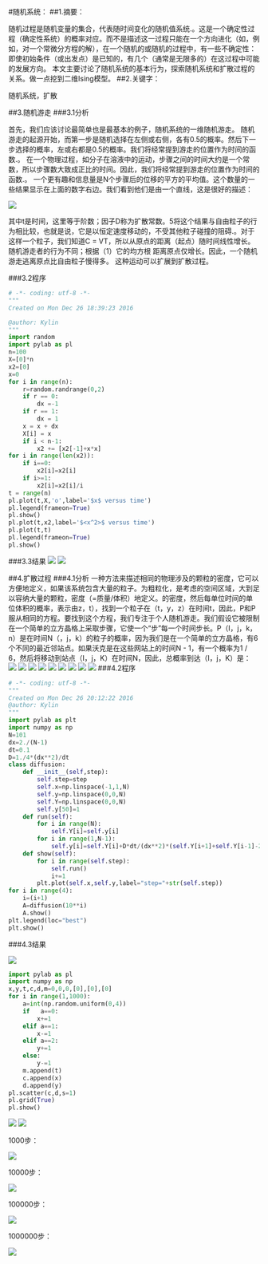 #随机系统：
##1.摘要：

随机过程是随机变量的集合，代表随时间变化的随机值系统.。这是一个确定性过程（确定性系统）的概率对应。而不是描述这一过程只能在一个方向进化（如，例如，对一个常微分方程的解），在一个随机的或随机的过程中，有一些不确定性：即使初始条件（或出发点）是已知的，有几个（通常是无限多的）在这过程中可能的发展方向。
本文主要讨论了随机系统的基本行为，探索随机系统和扩散过程的关系。做一点挖到二维Ising模型。
##2.关键字：

随机系统，扩散

##3.随机游走
###3.1分析

首先，我们应该讨论最简单也是最基本的例子，随机系统的一维随机游走。
随机游走的起源开始，而第一步是随机选择在左侧或右侧，各有0.5的概率。然后下一步选择的概率，左或右都是0.5的概率。我们将经常提到游走的位置作为时间的函数.。
在一个物理过程，如分子在溶液中的运动，步骤之间的时间大约是一个常数，所以步骤数大致成正比的时间。因此，我们将经常提到游走的位置作为时间的函数.。
一个更有趣和信息量是N个步骤后的位移的平方的平均值。这个数量的一些结果显示在上面的数字右边。我们看到他们是由一个直线，这是很好的描述：

![](https://github.com/52kylin/compuational_physics_N2014301020034/blob/master/final_exam/Picture/figure_01.png)

其中t是时间，这里等于阶数；因子D称为扩散常数。5将这个结果与自由粒子的行为相比较，也就是说，它是以恒定速度移动的，不受其他粒子碰撞的阻碍.。对于这样一个粒子，我们知道C = VT，所以从原点的距离（起点）随时间线性增长。随机游走者的行为不同；根据（1）它的均方根
距离原点仅增长。因此，一个随机游走逃离原点比自由粒子慢得多。
这种运动可以扩展到扩散过程。

###3.2程序

```python
# -*- coding: utf-8 -*-
"""
Created on Mon Dec 26 18:39:23 2016

@author: Kylin
"""
import random
import pylab as pl
n=100
X=[0]*n
x2=[0]
x=0
for i in range(n):
    r=random.randrange(0,2)
    if r == 0:
        dx =-1
    if r == 1:
        dx = 1
    x = x + dx
    X[i] = x
    if i < n-1:
        x2 += [x2[-1]+x*x]
for i in range(len(x2)):
    if i==0:
        x2[i]=x2[i]
    if i>=1:
        x2[i]=x2[i]/i
t = range(n)
pl.plot(t,X,'o',label='$x$ versus time')
pl.legend(frameon=True)
pl.show()
pl.plot(t,x2,label='$<x^2>$ versus time')
pl.plot(t,t)
pl.legend(frameon=True)
pl.show()
```
###3.3结果
![](https://github.com/52kylin/compuational_physics_N2014301020034/blob/master/final_exam/Picture/figure_6.png)
![](https://github.com/52kylin/compuational_physics_N2014301020034/blob/master/final_exam/Picture/figure_7.png)

##4.扩散过程
###4.1分析
一种方法来描述相同的物理涉及的颗粒的密度，它可以方便地定义，如果该系统包含大量的粒子。为粗粒化，是考虑的空间区域，大到足以容纳大量的颗粒，密度（=质量/体积）地定义。的密度，然后每单位时间的单位体积的概率，表示由z，t），找到一个粒子在（t，y，z）在时间t，因此，P和P服从相同的方程。要找到这个方程，我们专注于个人随机游走。我们假设它被限制在一个简单的立方晶格上采取步骤，它使一个“步”每一个时间步长。P（I，j，k，n）是在时间N（，j，k）的粒子的概率，因为我们是在一个简单的立方晶格，有6个不同的最近邻站点。如果沃克是在这些网站上的时间N - 1，有一个概率为1 / 6，然后将移动到站点（I，j，K）在时间N，因此，总概率到达（I，j，K）是：
![](https://github.com/52kylin/compuational_physics_N2014301020034/blob/master/final_exam/Picture/figure_02.png)
![](https://github.com/52kylin/compuational_physics_N2014301020034/blob/master/final_exam/Picture/figure_03.png)
![](https://github.com/52kylin/compuational_physics_N2014301020034/blob/master/final_exam/Picture/figure_04.png)
![](https://github.com/52kylin/compuational_physics_N2014301020034/blob/master/final_exam/Picture/figure_05.png)
![](https://github.com/52kylin/compuational_physics_N2014301020034/blob/master/final_exam/Picture/figure_06.png)
![](https://github.com/52kylin/compuational_physics_N2014301020034/blob/master/final_exam/Picture/figure_07.png)
![](https://github.com/52kylin/compuational_physics_N2014301020034/blob/master/final_exam/Picture/figure_08.png)
![](https://github.com/52kylin/compuational_physics_N2014301020034/blob/master/final_exam/Picture/figure_09.png)
![](https://github.com/52kylin/compuational_physics_N2014301020034/blob/master/final_exam/Picture/figure_010.png)
###4.2程序
```python
# -*- coding: utf-8 -*-
"""
Created on Mon Dec 26 20:12:22 2016
@author: Kylin
"""
import pylab as plt
import numpy as np 
N=101
dx=2./(N-1)
dt=0.1
D=1./4*(dx**2)/dt
class diffusion:
 	def __init__(self,step):
 		self.step=step
 		self.x=np.linspace(-1,1,N)
 		self.y=np.linspace(0,0,N)
 		self.Y=np.linspace(0,0,N)
 		self.y[50]=1
 	def run(self):
 		for i in range(N):
 			self.Y[i]=self.y[i]
 		for i in range(1,N-1):
 			self.y[i]=self.Y[i]+D*dt/(dx**2)*(self.Y[i+1]+self.Y[i-1]-2*self.Y[i])
 	def show(self):
 		for i in range(self.step):
 			self.run()
 			i+=1
 		plt.plot(self.x,self.y,label="step="+str(self.step))
for i in range(4):
    i=(i+1)
    A=diffusion(10**i)
    A.show()
plt.legend(loc="best")
plt.show()
```

###4.3结果

![](https://github.com/52kylin/compuational_physics_N2014301020034/blob/master/final_exam/Picture/figure_5.png)



```python
import pylab as pl
import numpy as np
x,y,t,c,d,m=0,0,0,[0],[0],[0]
for i in range(1,1000):
    a=int(np.random.uniform(0,4))
    if   a==0:
        x+=1
    elif a==1:
        x-=1
    elif a==2:
        y+=1
    else:
        y-=1
    m.append(t)
    c.append(x)
    d.append(y) 
pl.scatter(c,d,s=1)
pl.grid(True)
pl.show()
```

![](https://github.com/52kylin/compuational_physics_N2014301020034/blob/master/final_exam/Picture/figure_011.png)
![](https://github.com/52kylin/compuational_physics_N2014301020034/blob/master/final_exam/Picture/figure_012.png)

1000步：

![](https://github.com/52kylin/compuational_physics_N2014301020034/blob/master/final_exam/Picture/figure_4.png)

10000步：

![](https://github.com/52kylin/compuational_physics_N2014301020034/blob/master/final_exam/Picture/figure_3.png)

100000步：

![](https://github.com/52kylin/compuational_physics_N2014301020034/blob/master/final_exam/Picture/figure_2.png)

1000000步：

![](https://github.com/52kylin/compuational_physics_N2014301020034/blob/master/final_exam/Picture/figure_1.png)

